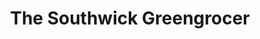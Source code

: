 ---
title: "The Southwick Greengrocer"
url: /brighton/the-southwick-greengrocer/
shop: greengrocer
---